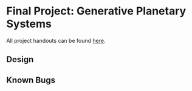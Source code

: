 # Final Project: Generative Planetary Systems

All project handouts can be found [here](https://cs1230.graphics/projects).

## Design

## Known Bugs
